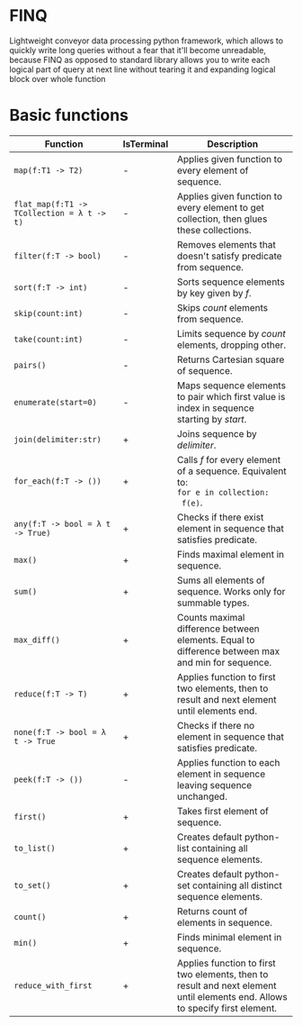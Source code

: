 # FINQ
Lightweight conveyor data processing python framework, which allows to quickly write long queries without a fear that it'll become unreadable, 
because FINQ as opposed to standard library allows you to write each logical part of query at next line without tearing it and expanding logical block over whole function


# Basic functions
| Function                                         | IsTerminal | Description                                                                                                               |
|--------------------------------------------------|------------|---------------------------------------------------------------------------------------------------------------------------|
| `map(f:T1 -> T2)`                                | -          | Applies given function to every element of sequence.                                                                      |
| `flat_map(f:T1 -> TCollection = λ t -> t)`       | -          | Applies given function to every element to get collection, then glues these collections.                                  |
| `filter(f:T -> bool)`                            | -          | Removes elements that doesn't satisfy predicate from sequence.                                                            |
| `sort(f:T -> int)`                               | -          | Sorts sequence elements by key given by _f_.                                                                              |
| `skip(count:int)`                                | -          | Skips _count_ elements from sequence.                                                                                     |
| `take(count:int)`                                | -          | Limits sequence by _count_ elements, dropping other.                                                                      |
| `pairs()`                                        | -          | Returns Cartesian square of sequence.                                                                                     |
| `enumerate(start=0)`                             | -          | Maps sequence elements to pair which first value is index in sequence starting by _start_.                                |
| `join(delimiter:str)`                            | +          | Joins sequence by _delimiter_.                                                                                            |
| `for_each(f:T -> ())`                            | +          | Calls _f_ for every element of a sequence. Equivalent to:<br> <code>for e in collection:</code><br><code>    f(e)</code>. |
| `any(f:T -> bool = λ t -> True)`                 | +          | Checks if there exist element in sequence that satisfies predicate.                                                       |
| `max()`                                          | +          | Finds maximal element in sequence.                                                                                        |
| `sum()`                                          | +          | Sums all elements of sequence. Works only for summable types.                                                             |
| `max_diff()`                                     | +          | Counts maximal difference between elements. Equal to difference between max and min for sequence.                         |
| `reduce(f:T -> T)`                               | +          | Applies function to first two elements, then to result and next element until elements end.                               |
| `none(f:T -> bool = λ t -> True`                 | +          | Checks if there no element in sequence that satisfies predicate.                                                          |
| `peek(f:T -> ())`                                | -          | Applies function to each element in sequence leaving sequence unchanged.                                                  |
| `first()`                                        | +          | Takes first element of sequence.                                                                                          |
| `to_list()`                                      | +          | Creates default python-list containing all sequence elements.                                                             |
| `to_set()`                                       | +          | Creates default python-set containing all distinct sequence elements.                                                     |
| `count()`                                        | +          | Returns count of elements in sequence.                                                                                    |
| `min()`                                          | +          | Finds minimal element in sequence.                                                                                        |
| `reduce_with_first`                              | +          | Applies function to first two elements, then to result and next element until elements end. Allows to specify first element. |

